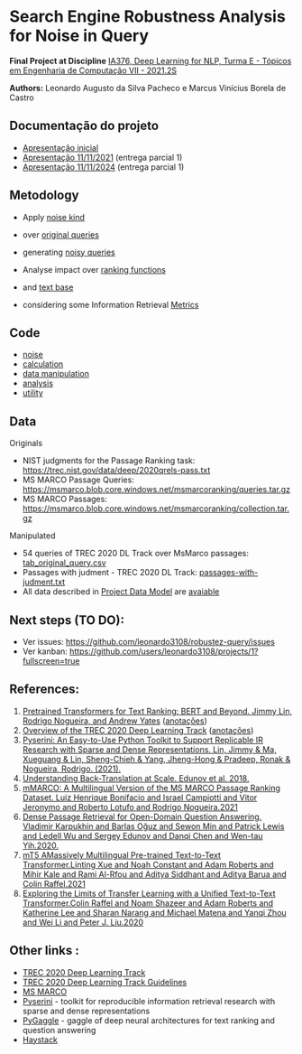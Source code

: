 # Search Engine Robustness Analysis for Noise in Query

**Final Project at Discipline**
[IA376, Deep Learning for NLP, Turma E - Tópicos em Engenharia de Computação VII - 2021.2S](https://www.dac.unicamp.br/portal/caderno-de-horarios/2021/2/S/P/FEEC/IA376)

**Authors:** Leonardo Augusto da Silva Pacheco e  Marcus Vinícius Borela de Castro

## Documentação do projeto
* [Apresentação inicial](https://docs.google.com/presentation/d/1ABkHVwfJ2r5Sga0m-WXv1LlMiF9o8vpB7wpiZ8N5Oa8/edit?usp=sharing)
* [Apresentação 11/11/2021](https://github.com/leonardo3108/robustez-query/blob/main/docs/presentations/Apresenta%C3%A7%C3%A3o%202%20-%2020211111.pptx) (entrega parcial 1)
* [Apresentação 11/11/2024](https://github.com/leonardo3108/robustez-query/blob/main/docs/presentations/Apresenta%C3%A7%C3%A3o%203%20-%2020211124.pptx) (entrega parcial 1)

## Metodology
* Apply [noise kind](https://github.com/leonardo3108/robustez-query/blob/main/data/tab_noise_kind.csv)
* over [original queries](https://github.com/leonardo3108/robustez-query/blob/main/data/tab_original_query.csv)
* generating [noisy queries](https://github.com/leonardo3108/robustez-query/blob/main/data/tab_noisy_query.csv)

* Analyse impact over [ranking functions](https://github.com/leonardo3108/robustez-query/blob/main/data/tab_ranking_function.csv)
* and [text base](https://github.com/leonardo3108/robustez-query/blob/main/data/tab_text_base.csv)
* considering some Information Retrieval [Metrics](https://github.com/leonardo3108/robustez-query/blob/main/data/tab_metric.csv)

## Code
* [noise](https://github.com/leonardo3108/robustez-query/blob/main/code/noise)
* [calculation](https://github.com/leonardo3108/robustez-query/blob/main/code/calculation)
* [data manipulation](https://github.com/leonardo3108/robustez-query/blob/main/code/data_related)
* [analysis](https://github.com/leonardo3108/robustez-query/blob/main/code/analysis)
* [utility](https://github.com/leonardo3108/robustez-query/blob/main/code/util)

## Data 
Originals
* NIST judgments for the Passage Ranking task: https://trec.nist.gov/data/deep/2020qrels-pass.txt
* MS MARCO Passage Queries: https://msmarco.blob.core.windows.net/msmarcoranking/queries.tar.gz
* MS MARCO Passages: https://msmarco.blob.core.windows.net/msmarcoranking/collection.tar.gz

Manipulated
* 54 queries of TREC 2020 DL Track over MsMarco passages: [tab_original_query.csv](https://github.com/leonardo3108/robustez-query/blob/main/data/tab_original_query.csv)
* Passages with judment - TREC 2020 DL Track: [passages-with-judment.txt](https://raw.githubusercontent.com/leonardo3108/robustez-query/main/data/passages-with-judment.txt)
* All data described in [Project Data Model](https://raw.githubusercontent.com/leonardo3108/robustez-query/main/data/model/robustez-query-mer.pdf) are [avaiable](https://raw.githubusercontent.com/leonardo3108/robustez-query/main/data)

## Next steps (TO DO):
- Ver issues: https://github.com/leonardo3108/robustez-query/issues
- Ver kanban: https://github.com/users/leonardo3108/projects/1?fullscreen=true

## References:
1. [Pretrained Transformers for Text Ranking: BERT and Beyond. Jimmy Lin, Rodrigo Nogueira, and Andrew Yates](https://arxiv.org/abs/2010.06467) ([anotações](https://github.com/leonardo3108/robustez-query/blob/main/docs/references/Pretrained%20Transformers%20for%20Text%20Ranking%20-%20BERT%20and%20Beyond.pdf))
2. [Overview of the TREC 2020 Deep Learning Track](https://arxiv.org/abs/2102.07662) ([anotações](https://github.com/leonardo3108/robustez-query/blob/main/docs/references/OVERVIEW%20OF%20THE%20TREC%202020%20DEEP%20LEARNING%20TRACK.pdf))
3. [Pyserini: An Easy-to-Use Python Toolkit to Support Replicable IR Research with Sparse and Dense Representations. Lin, Jimmy & Ma, Xueguang & Lin, Sheng-Chieh & Yang, Jheng-Hong & Pradeep, Ronak & Nogueira, Rodrigo. (2021).](https://cs.uwaterloo.ca/~jimmylin/publications/Lin_etal_SIGIR2021_Pyserini.pdf)
4. [Understanding Back-Translation at Scale. Edunov et al. 2018.](https://arxiv.org/abs/1808.09381)
5. [mMARCO: A Multilingual Version of the MS MARCO Passage Ranking Dataset. Luiz Henrique Bonifacio and Israel Campiotti and Vitor Jeronymo and Roberto Lotufo and Rodrigo Nogueira.2021](https://arxiv.org/pdf/2108.13897)
6. [Dense Passage Retrieval for Open-Domain Question Answering. Vladimir Karpukhin and Barlas Oğuz and Sewon Min and Patrick Lewis and Ledell Wu and Sergey Edunov and Danqi Chen and Wen-tau Yih.2020.](https://arxiv.org/pdf/2004.04906)
7. [mT5 AMassively Multilingual Pre-trained Text-to-Text Transformer.Linting Xue and Noah Constant and Adam Roberts and Mihir Kale and Rami Al-Rfou and Aditya Siddhant and Aditya Barua and Colin Raffel.2021](https://arxiv.org/pdf/2010.11934)
8. [Exploring the Limits of Transfer Learning with a Unified Text-to-Text Transformer.Colin Raffel and Noam Shazeer and Adam Roberts and Katherine Lee and Sharan Narang and Michael Matena and Yanqi Zhou and Wei Li and Peter J. Liu.2020](https://arxiv.org/pdf/1910.10683)

## Other links :
* [TREC 2020 Deep Learning Track](https://trec.nist.gov/data/deep2020.html)
* [TREC 2020 Deep Learning Track Guidelines](https://microsoft.github.io/msmarco/TREC-Deep-Learning-2020)
* [MS MARCO](https://microsoft.github.io/msmarco/)
* [Pyserini](https://github.com/castorini/pyserini) - toolkit for reproducible information retrieval research with sparse and dense representations
* [PyGaggle](https://github.com/castorini/pygaggle/) - gaggle of deep neural architectures for text ranking and question answering
* [Haystack](https://haystack.deepset.ai/overview/intro) 